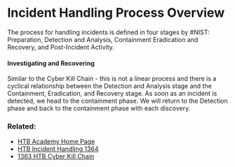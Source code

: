 # Incident Handling Process Overview

The process for handling incidents is defined in four stages by #NIST: Preparation, Detection and Analysis, Containment Eradication and Recovery, and Post-Incident Activity. 

#### Investigating and Recovering

Similar to the Cyber Kill Chain - this is not a linear process and there is a cyclical relationship between the Detection and Analysis stage and the Containment, Eradication, and Recovery stage. As soon as an incident is detected, we head to the containment phase. We will return to the Detection phase and back to the containment phase with each discovery.

### Related:
- [HTB Academy Home Page](https://academy.hackthebox.com/ 'HTB Academy Homepage')
- [HTB Incident Handling 1364](https://academy.hackthebox.com/module/148/section/1364 'HTB module on incident handling process')
- [1363 HTB Cyber Kill Chain](1363%20HTB%20Cyber%20Kill%20Chain.md)